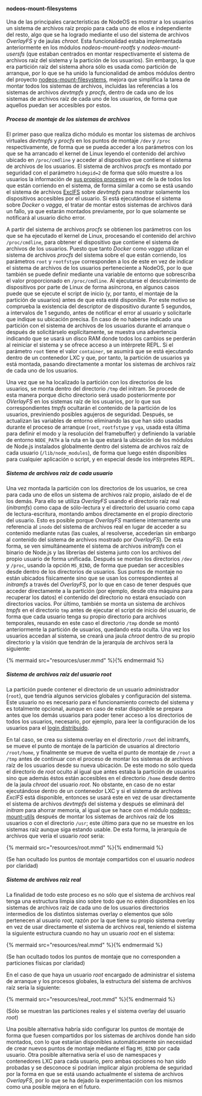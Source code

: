 #### nodeos-mount-filesystems

Una de las principales características de NodeOS es mostrar a los usuarios un
sistema de archivos raíz propio para cada uno de ellos e independiente del resto,
algo que se ha logrado mediante el uso del sistema de archivos *OverlayFS* y de
jaulas *chroot*. Esta funcionalidad estaba implementada anteriormente en los
módulos *nodeos-mount-rootfs* y *nodeos-mount-usersfs* (que estaban centrados en
montar respectivamente el sistema de archivos raíz del sistema y la partición de
los usuarios). Sin embargo, la que era partición raíz del sistema ahora sólo es
usada como partición de arranque, por lo que se ha unido la funcionalidad de
ambos módulos dentro del proyecto
[nodeos-mount-filesystems](https://github.com/piranna/nodeos-mount-filesystems),
mejora que simplifica la tarea de montar todos los sistemas de archivos,
incluidas las referencias a los sistemas de archivos *devtmpfs* y *procfs*,
dentro de cada uno de los sistemas de archivos raíz de cada uno de los usuarios,
de forma que aquellos puedan ser accesibles por estos.

##### Proceso de montaje de los sistemas de archivos

El primer paso que realiza dicho módulo es montar los sistemas de archivos
virtuales *devtmpfs* y *procfs* en los puntos de montaje `/dev` y `/proc`
respectivamente, de forma que se pueda acceder a los parámetros con los que se
ha arrancado el kernel de Linux leyendo el contenido del archivo ubicado en
`/proc/cmdline` y acceder al dispositivo que contiene el sistema de archivos de
los usuarios. El sistema de archivos *procfs* es montado por seguridad con el
parámetro `hidepid=2` de forma que sólo muestre a los usuarios la información de
[sus propios procesos](http://www.cyberciti.biz/faq/linux-hide-processes-from-other-users)
en vez de la de todos los que están corriendo en el sistema, de forma similar a
como se está usando el sistema de archivos [ExclFS](ExclFS.md) sobre *devtmpfs*
para mostrar solamente los dispositivos accesibles por el usuario. Si está
ejecutándose el sistema sobre *Docker* o *vagga*, el tratar de montar estos
sistemas de archivos dará un fallo, ya que estarán montados previamente, por lo
que solamente se notificará al usuario dicho error.

A partir del sistema de archivos *procfs* se obtienen los parámetros con los que
se ha ejecutado el kernel de Linux, procesando el contenido del archivo
`/proc/cmdline`, para obtener el dispositivo que contiene el sistema de archivos
de los usuarios. Puesto que tanto *Docker* como *vagga* utilizan el sistema de
archivos *procfs* del sistema sobre el que están corriendo, los parámetros
`root` y `rootfstype` corresponden a los de este en vez de indicar el sistema de
archivos de los usuarios perteneciente a NodeOS, por lo que también se puede
definir mediante una variable de entorno que sobrescriba el valor proporcionado
en `/proc/cmdline`. Al ejecutarse el descubrimiento de dispositivos por parte de
Linux de forma asíncrona, en algunos casos puede que se ejecute el script de
inicio (y, por tanto, el montaje de la partición de usuarios) antes de que esta
esté disponible. Por este motivo se comprueba la existencia del descriptor de
dispositivo durante 5 segundos, a intervalos de 1 segundo, antes de notificar el
error al usuario y solicitarle que indique su ubicación precisa. En caso de no
haberse indicado una partición con el sistema de archivos de los usuarios
durante el arranque o después de solicitárselo explícitamente, se muestra una
advertencia indicando que se usará un disco RAM donde todos los cambios se
perderán al reiniciar el sistema y se ofrece acceso a un intérprete REPL. Si el
parámetro `root` tiene el valor `container`, se asumirá que se está ejecutando
dentro de un contenedor LXC y que, por tanto, la partición de usuarios ya está
montada, pasando directamente a montar los sistemas de archivos raíz de cada uno
de los usuarios.

Una vez que se ha localizado la partición con los directorios de los usuarios,
se monta dentro del directorio `/tmp` del initram. Se procede de esta manera
porque dicho directorio será usado posteriormente por *OVerlayFS* en los
sistemas raíz de los usuarios, por lo que sus correspondientes *tmpfs* ocultarán
el contenido de la partición de los usuarios, previniendo posibles agujeros de
seguridad. Después, se actualizan las variables de entorno eliminando las que
han sido usadas durante el proceso de arranque (`root`, `rootfstype` y `vga`,
usada esta última para definir el modo y la resolución del framebuffer) y
definiendo la variable de entorno `NODE_PATH` a la ruta en la que estará la
ubicación de los módulos de Node.js instalados globalmente dentro del sistema de
archivos raíz de cada usuario (`/lib/node_modules`), de forma que luego estén
disponibles para cualquier aplicación o script, y en especial desde los
intérpretes REPL.

##### Sistema de archivos raíz de cada usuario

Una vez montada la partición con los directorios de los usuarios, se crea para
cada uno de ellos un sistema de archivos raíz propio, aislado de el de los
demás. Para ello se utiliza *OverlayFS* usando el directorio raíz real
(*initramfs*) como capa de sólo-lectura y el directorio del usuario como capa de
lectura-escritura, montando ambos directamente en el propio directorio del
usuario. Esto es posible porque *OverlayFS* mantiene internamente una referencia
al `inodo` del sistema de archivos real en lugar de acceder a su contenido
mediante rutas (las cuales, al resolverse, accederían sin embargo al contenido
del sistema de archivos mostrado por *OverlayFS*). De esta forma, se ven
simultáneamente el sistema de archivos *initramfs* con el binario de Node.js y
las librerías del sistema junto con los archivos del propio usuario de forma
unificada. Después se montan los directorios `/dev` y `/proc`, usando la opción
`MS_BIND`, de forma que puedan ser accesibles desde dentro de los directorios de
usuarios. Sus puntos de montaje no están ubicados físicamente sino que se usan
los correspondientes al *initramfs* a través del *OverlayFS*, por lo que en caso
de tener después que acceder directamente a la partición (por ejemplo, desde
otra máquina para recuperar los datos) el contenido del directorio no estará
ensuciado con directorios vacíos. Por último, también se monta un sistema de
archivos *tmpfs* en el directorio `tmp` antes de ejecutar el script de inicio
del usuario, de forma que cada usuario tenga su propio directorio para archivos
temporales, reusando en este caso el directorio `/tmp` donde se montó
anteriormente la partición de usuarios, quedando esta oculta. Una vez los
usuarios accedan al sistema, se creará una jaula *chroot* dentro de su propio
directorio y la visión que tendrán de la jerarquía de archivos será la siguiente:

{% mermaid src="resources/user.mmd" %}{% endmermaid %}

##### Sistema de archivos raíz del usuario *root*

La partición puede contener el directorio de un usuario administrador (`root`),
que tendría algunos servicios globales y configuración del sistema. Este usuario
no es necesario para el funcionamiento correcto del sistema y es totalmente
opcional, aunque en caso de estar disponible se prepara antes que los demás
usuarios para poder tener acceso a los directorios de todos los usuarios,
necesario, por ejemplo, para leer la configuración de los usuarios para el
[login distribuido](logon.md).

En tal caso, se crea su sistema overlay en el directorio `/root` del initramfs,
se mueve el punto de montaje de la partición de usuarios al directorio
`/root/home`, y finalmente se mueve de vuelta el punto de montaje de `/root` a
`/tmp` antes de continuar con el proceso de montar los sistemas de archivos raíz
de los usuarios desde su nueva ubicación. De este modo no sólo queda el
directorio de *root* oculto al igual que antes estaba la partición de usuarios
sino que además éstos están accesibles en el directorio `/home` desde dentro de
la jaula *chroot* del usuario *root*. No obstante, en caso de no estar
ejecutándose dentro de un contenedor LXC y si el sistema de archivos *ExclFS*
está disponible, entonces se usará este en vez de usar directamente el sistema
de archivos *devtmpfs* del sistema y después se eliminará del *initram* para
ahorrar memoria, al igual que se hace con el módulo
[nodeos-mount-utils](nodeos-mount-utils.md) después de montar los sistemas de
archivos raíz de los usuarios o con el directorio `/usr`; este último para que
no se muestre en los sistemas raíz aunque siga estando usable. De esta forma, la
jerarquía de archivos que vería el usuario *root* seria:

{% mermaid src="resources/root.mmd" %}{% endmermaid %}

(Se han ocultado los puntos de montaje compartidos con el usuario *nodeos* por
claridad)

##### Sistema de archivos raíz real

La finalidad de todo este proceso es no sólo que el sistema de archivos real
tenga una estructura limpia sino sobre todo que no estén disponibles en los
sistemas de archivos raíz de cada uno de los usuarios directorios intermedios de
los distintos sistemas overlay o elementos que sólo pertenecen al usuario
*root*, razón por la que tiene su propio sistema overlay en vez de usar
directamente el sistema de archivos real, teniendo el sistema la siguiente
estructura cuando no hay un usuario *root* en el sistema:

{% mermaid src="resources/real.mmd" %}{% endmermaid %}

(Se han ocultado todos los puntos de montaje que no corresponden a particiones
físicas por claridad)

En el caso de que haya un usuario *root* encargado de administrar el sistema
de arranque y los procesos globales, la estructura del sistema de archivos raíz
sería la siguiente:

{% mermaid src="resources/real_root.mmd" %}{% endmermaid %}

(Sólo se muestran las particiones reales y el sistema overlay del usuario *root*)

Una posible alternativa habría sido configurar los puntos de montaje de forma
que fuesen compartidos por los sistemas de archivos donde han sido montados, con
lo que estarían disponibles automáticamente sin necesidad de crear nuevos puntos
de montaje mediante el flag `MS_BIND` por cada usuario. Otra posible alternativa
sería el uso de namespaces y contenedores LXC para cada usuario, pero ambas
opciones no han sido probadas y se desconoce si podrían implicar algún problema
de seguridad por la forma en que se está usando actualmente el sistema de
archivos *OverlayFS*, por lo que se ha dejado la experimentación con los mismos
como una posible mejora en el futuro.

